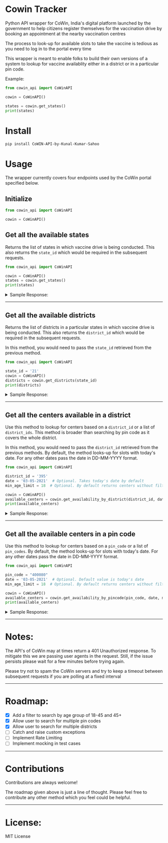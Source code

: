 # Cowin Tracker

Python API wrapper for CoWin, India's digital platform launched by the government to help citizens register themselves
for the vaccination drive by booking an appointment at the nearby vaccination centres

The process to look-up for available slots to take the vaccine is tedious as you need to log in to the portal every time

This wrapper is meant to enable folks to build their own versions of a system to lookup for vaccine availablity either
in a district or in a particular pin code.

Example:

```python
from cowin_api import CoWinAPI

cowin = CoWinAPI()

states = cowin.get_states()
print(states)
```

# Install

`pip install CoWIN-API-by-Kunal-Kumar-Sahoo`

# Usage

The wrapper currently covers four endpoints used by the CoWin portal specified below.

## Initialize

```python
from cowin_api import CoWinAPI

cowin = CoWinAPI()
```

## Get all the available states

Returns the list of states in which vaccine drive is being conducted. This also returns the `state_id` which would be
required in the subsequent requests.

```python
from cowin_api import CoWinAPI

cowin = CoWinAPI()
states = cowin.get_states()
print(states)
```

<details>
  <summary>Sample Response:</summary>

```json
{
  "states": [
    {
      "state_id": 1,
      "state_name": "Andaman and Nicobar Islands"
    },
    {
      "state_id": 2,
      "state_name": "Andhra Pradesh"
    }
  ],
  "ttl": 24
}
```

</details>

---

## Get all the available districts

Returns the list of districts in a particular states in which vaccine drive is being conducted. This also returns
the `district_id` which would be required in the subsequent requests.

In this method, you would need to pass the `state_id` retrieved from the previous method.

```python
from cowin_api import CoWinAPI

state_id = '21'
cowin = CoWinAPI()
districts = cowin.get_districts(state_id)
print(districts)

```

<details>
  <summary>Sample Response:</summary>

```json
{
  "districts": [
    {
      "district_id": 395,
      "district_name": "Mumbai"
    },
    {
      "district_id": 363,
      "district_name": "Pune"
    }
  ],
  "ttl": 24
}
```

</details>

---

## Get all the centers available in a district

Use this method to lookup for centers based on a `district_id` or a list of `district_ids`. This method is broader than
searching by pin code as it covers the whole district.

In this method, you would need to pass the `district_id` retrieved from the previous methods. By default, the method
looks-up for slots with today's date. For any other dates pass the date in DD-MM-YYYY format.

```python
from cowin_api import CoWinAPI

district_id = '395'
date = '03-05-2021'  # Optional. Takes today's date by default
min_age_limit = 18  # Optional. By default returns centers without filtering by min_age_limit

cowin = CoWinAPI()
available_centers = cowin.get_availability_by_district(district_id, date, min_age_limit)
print(available_centers)
```

<details>
  <summary>Sample Response:</summary>

```json
{
  "centers": [
    {
      "center_id": 561660,
      "name": "BKC COVID Facility4 (18-44 Yr)",
      "state_name": "Maharashtra",
      "district_name": "Mumbai",
      "block_name": "Ward H East Corporation - MH",
      "pincode": 400051,
      "lat": 19,
      "long": 72,
      "from": "09:00:00",
      "to": "17:00:00",
      "fee_type": "Free",
      "sessions": [
        {
          "session_id": "524ee1c1-550f-4e02-be36-79259175aa30",
          "date": "02-05-2021",
          "available_capacity": 0,
          "min_age_limit": 18,
          "vaccine": "",
          "slots": [
            "09:00AM-11:00AM",
            "11:00AM-01:00PM",
            "01:00PM-03:00PM",
            "03:00PM-05:00PM"
          ]
        },
        {
          "session_id": "faf4a93e-fdf2-48f2-93de-254d19136d87",
          "date": "03-05-2021",
          "available_capacity": 0,
          "min_age_limit": 18,
          "vaccine": "",
          "slots": [
            "09:00AM-11:00AM",
            "11:00AM-01:00PM",
            "01:00PM-03:00PM",
            "03:00PM-05:00PM"
          ]
        }
      ]
    }
  ]
}
```

</details>


---

## Get all the available centers in a pin code

Use this method to lookup for centers based on a `pin_code` or a list of `pin_codes`. By default, the method looks-up
for slots with today's date. For any other dates pass the date in DD-MM-YYYY format.

```python
from cowin_api import CoWinAPI

pin_code = "400080"
date = '03-05-2021'  # Optional. Default value is today's date
min_age_limit = 18  # Optional. By default returns centers without filtering by min_age_limit

cowin = CoWinAPI()
available_centers = cowin.get_availability_by_pincode(pin_code, date, min_age_limit)
print(available_centers)
```

<details>
  <summary>Sample Response:</summary>

```json
{
  "centers": [
    {
      "center_id": 574933,
      "name": "SEVEN HIILS 2 Age (18-44)",
      "state_name": "Maharashtra",
      "district_name": "Mumbai",
      "block_name": "Ward K East Corporation - MH",
      "pincode": 400059,
      "lat": 19,
      "long": 72,
      "from": "09:00:00",
      "to": "17:00:00",
      "fee_type": "Free",
      "sessions": [
        {
          "session_id": "0645407e-fe72-4483-85d4-99ba4c567758",
          "date": "03-05-2021",
          "available_capacity": 0,
          "min_age_limit": 18,
          "vaccine": "",
          "slots": [
            "09:00AM-11:00AM",
            "11:00AM-01:00PM",
            "01:00PM-03:00PM",
            "03:00PM-05:00PM"
          ]
        },
        {
          "session_id": "0c4bc740-5429-4359-a2a4-428cf8649e38",
          "date": "08-05-2021",
          "available_capacity": 0,
          "min_age_limit": 45,
          "vaccine": "",
          "slots": [
            "09:00AM-11:00AM",
            "11:00AM-01:00PM",
            "01:00PM-03:00PM",
            "03:00PM-05:00PM"
          ]
        }
      ]
    },
    {
      "center_id": 574931,
      "name": "SEVEN HIILS 1",
      "state_name": "Maharashtra",
      "district_name": "Mumbai",
      "block_name": "Ward K East Corporation - MH",
      "pincode": 400059,
      "lat": 19,
      "long": 72,
      "from": "09:00:00",
      "to": "18:00:00",
      "fee_type": "Free",
      "sessions": [
        {
          "session_id": "819ca013-67f5-4074-8614-f49b7c41878f",
          "date": "08-05-2021",
          "available_capacity": 0,
          "min_age_limit": 45,
          "vaccine": "",
          "slots": [
            "09:00AM-11:00AM",
            "11:00AM-01:00PM",
            "01:00PM-03:00PM",
            "03:00PM-06:00PM"
          ]
        }
      ]
    },
    {
      "center_id": 574935,
      "name": "SEVEN HIILS 3",
      "state_name": "Maharashtra",
      "district_name": "Mumbai",
      "block_name": "Ward K East Corporation - MH",
      "pincode": 400059,
      "lat": 19,
      "long": 72,
      "from": "12:00:00",
      "to": "17:00:00",
      "fee_type": "Free",
      "sessions": [
        {
          "session_id": "4cfc728b-ce00-4e39-9285-8679130fbcb0",
          "date": "08-05-2021",
          "available_capacity": 0,
          "min_age_limit": 45,
          "vaccine": "",
          "slots": [
            "12:00PM-01:00PM",
            "01:00PM-02:00PM",
            "02:00PM-03:00PM",
            "03:00PM-05:00PM"
          ]
        }
      ]
    }
  ]
}
```

</details>

---

# Notes:

The API's of CoWin may at times return a 401 Unauthorized response. To mitigate this we are passing user agents in the
request. Still, if the issue persists please wait for a few minutes before trying again.

Please try not to spam the CoWin servers and try to keep a timeout between subsequent requests if you are polling at a
fixed interval

---

# Roadmap:

- [x] Add a filter to search by age group of 18-45 and 45+
- [x] Allow user to search for multiple pin codes
- [x] Allow user to search for multiple districts
- [ ] Catch and raise custom exceptions
- [ ] Implement Rate Limiting
- [ ] Implement mocking in test cases

---

# Contributions

Contributions are always welcome!

The roadmap given above is just a line of thought. Please feel free to contribute any other method which you feel could
be helpful.

---

# License:

MIT License
